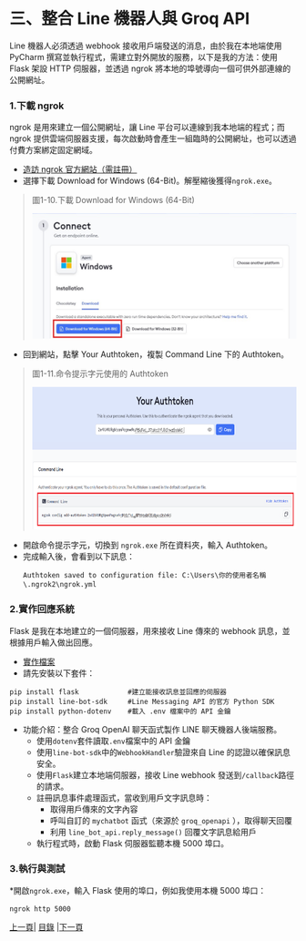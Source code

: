 # 三、整合 Line 機器人與 Groq API

Line 機器人必須透過 webhook 接收用戶端發送的消息，由於我在本地端使用 PyCharm 撰寫並執行程式，需建立對外開放的服務，以下是我的方法：使用 Flask 架設 HTTP 伺服器，並透過 ngrok 將本地的埠號導向一個可供外部連線的公開網址。

### 1.下載 ngrok
ngrok 是用來建立一個公開網址，讓 Line 平台可以連線到我本地端的程式；而ngrok 提供雲端伺服器支援，每次啟動時會產生一組臨時的公開網址，也可以透過付費方案綁定固定網域。

* [造訪 ngrok 官方網站（需註冊）](https://ngrok.com/)
* 選擇下載 Download for Windows (64-Bit)。解壓縮後獲得`ngrok.exe`。
>圖1-10.下載 Download for Windows (64-Bit)
>
><img src="Photos/RAG_10.jpg" alt="RAG流程圖" width="500" height="220"/>
* 回到網站，點擊 Your Authtoken，複製 Command Line 下的 Authtoken。
>圖1-11.命令提示字元使用的 Authtoken
>
><img src="Photos/RAG_11.jpg" alt="RAG流程圖" width="650" height="250"/>

* 開啟命令提示字元，切換到 `ngrok.exe` 所在資料夾，輸入 Authtoken。
* 完成輸入後，會看到以下訊息：
  ```
  Authtoken saved to configuration file: C:\Users\你的使用者名稱\.ngrok2\ngrok.yml
  ```
### 2.實作回應系統

Flask 是我在本地建立的一個伺服器，用來接收 Line 傳來的 webhook 訊息，並根據用戶輸入做出回應。

* [實作檔案](Code/app.py)
* 請先安裝以下套件：
```
pip install flask            #建立能接收訊息並回應的伺服器
pip install line-bot-sdk     #Line Messaging API 的官方 Python SDK
pip install python-dotenv    #載入 .env 檔案中的 API 金鑰
```
* 功能介紹：整合 Groq OpenAI 聊天函式製作 LINE 聊天機器人後端服務。
  * 使用`dotenv`套件讀取`.env`檔案中的 API 金鑰
  * 使用`line-bot-sdk`中的`WebhookHandler`驗證來自 Line 的認證以確保訊息安全。
  * 使用`Flask`建立本地端伺服器，接收 Line webhook 發送到`/callback`路徑的請求。
  * 註冊訊息事件處理函式，當收到用戶文字訊息時：
    * 取得用戶傳來的文字內容
    * 呼叫自訂的 `mychatbot` 函式（來源於 `groq_openapi` ），取得聊天回覆
    * 利用 `line_bot_api.reply_message()` 回覆文字訊息給用戶
  * 執行程式時，啟動 Flask 伺服器監聽本機 5000 埠口。

### 3.執行與測試
*開啟`ngrok.exe`，輸入 Flask 使用的埠口，例如我使用本機 5000 埠口：
```
ngrok http 5000
```


[上一頁](STEP_2.md)| [目錄](README.md) |[下一頁](STEP_4.md)
